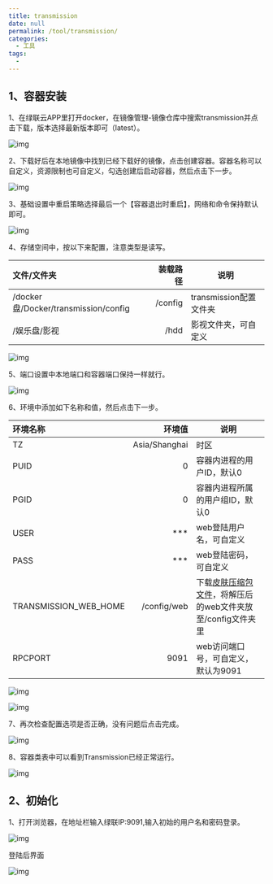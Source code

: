```yaml
---
title: transmission
date: null
permalink: /tool/transmission/
categories: 
  - 工具
tags: 
  - 
---
```


## 1、容器安装

1、在绿联云APP里打开docker，在镜像管理-镜像仓库中搜索transmission并点击下载，版本选择最新版本即可（latest）。

![img](./img/0201.png)

2、下载好后在本地镜像中找到已经下载好的镜像，点击创建容器。容器名称可以自定义，资源限制也可自定义，勾选创建后启动容器，然后点击下一步。

![img](./img/0202.png)

3、基础设置中重启策略选择最后一个【容器退出时重启】，网络和命令保持默认即可。

![img](./img/0203.png)

4、存储空间中，按以下来配置，注意类型是读写。

|文件/文件夹                           |装载路径| 说明                 |
|:-----------------------------------| ----:|---------------------|
 /docker盘/Docker/transmission/config|/config| transmission配置文件夹|
 /娱乐盘/影视                          |	/hdd| 影视文件夹，可自定义     |

![img](./img/0204.png)

5、端口设置中本地端口和容器端口保持一样就行。

![img](./img/0205.png)

6、环境中添加如下名称和值，然后点击下一步。

| 环境名称               |          环境值  | 说明                 |
|:---------------------|--------------:|-----------------------|
 TZ                    | Asia/Shanghai | 时区                   |
 PUID                  |             0 | 容器内进程的用户ID，默认0  |
 PGID                  |             0 | 容器内进程所属的用户组ID，默认0 |
 USER                  |           *** | web登陆用户名，可自定义      |
 PASS                  |           *** | web登陆密码，可自定义      |
| TRANSMISSION_WEB_HOME|   /config/web | 下载[皮肤压缩包文件](https://github.com/transmission-web-control/transmission-web-control/releases/)，将解压后的web文件夹放至/config文件夹里
 RPCPORT              |         	9091 | web访问端口号，可自定义，默认为9091|

![img](./img/0206.png)

![img](./img/0207.png)

7、再次检查配置选项是否正确，没有问题后点击完成。

![img](./img/0208.png)

8、容器类表中可以看到Transmission已经正常运行。

![img](./img/0209.png)

## 2、初始化

1、打开浏览器，在地址栏输入绿联IP:9091,输入初始的用户名和密码登录。

![img](./img/0210.png)

登陆后界面

![img](./img/0211.png)



